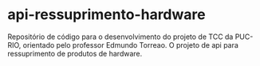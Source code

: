 # api-ressuprimento-hardware
 Repositório de código para o desenvolvimento do projeto de TCC da PUC-RIO, orientado pelo professor Edmundo Torreao. O projeto de api para ressuprimento de produtos de hardware.
